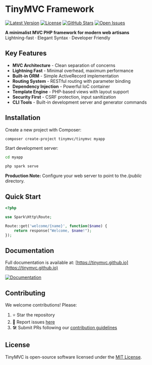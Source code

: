 # TinyMVC Framework

[![Latest Version](https://img.shields.io/github/v/release/tinymvc/tinymvc?style=flat-square)](https://github.com/tinymvc/tinymvc/releases)
[![License](https://img.shields.io/github/license/tinymvc/tinymvc?style=flat-square)](https://github.com/tinymvc/tinymvc/blob/main/LICENSE)
[![GitHub Stars](https://img.shields.io/github/stars/tinymvc/tinymvc?style=flat-square)](https://github.com/tinymvc/tinymvc/stargazers)
[![Open Issues](https://img.shields.io/github/issues-raw/tinymvc/tinymvc?style=flat-square)](https://github.com/tinymvc/issues)

**A minimalist MVC PHP framework for modern web artisans**  
Lightning-fast · Elegant Syntax · Developer Friendly

## Key Features

- **MVC Architecture** - Clean separation of concerns
- **Lightning Fast** - Minimal overhead, maximum performance
- **Built-in ORM** - Simple ActiveRecord implementation
- **Routing System** - RESTful routing with parameter binding
- **Dependency Injection** - Powerful IoC container
- **Template Engine** - PHP-based views with layout support
- **Security First** - CSRF protection, input sanitization
- **CLI Tools** - Built-in development server and generator commands

## Installation

Create a new project with Composer:

```bash
composer create-project tinymvc/tinymvc myapp

```

Start development server:

```bash
cd myapp

php spark serve

```

**Production Note:** Configure your web server to point to the */public* directory.

## Quick Start
```php
<?php

use Spark\Http\Route;

Route::get('welcome/{name}', function($name) {
    return response("Welcome, $name!");
});

```

## Documentation

Full documentation is available at: [https://tinymvc.github.io](https://tinymvc.github.io)

[![Documentation](https://img.shields.io/badge/docs-online-8A2BE2?style=for-the-badge&logo=gitbook)](https://tinymvc.github.io)

## Contributing

We welcome contributions! Please:

1. ⭐ Star the repository
2. 🐞 Report issues [here](https://github.com/tinymvc/issues)
3. 🛠 Submit PRs following our [contribution guidelines](https://tinymvc.github.io/contribution)

## License

TinyMVC is open-source software licensed under the [MIT License](https://github.com/tinymvc/tinymvc/blob/main/LICENSE).
